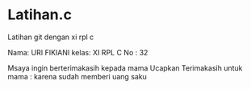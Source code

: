 # Latihan.c
Latihan git dengan xi rpl c
 
Nama: URI FIKIANI
kelas: XI RPL C
No : 32

Msaya ingin berterimakasih kepada mama
Ucapkan Terimakasih untuk mama : karena sudah memberi uang saku